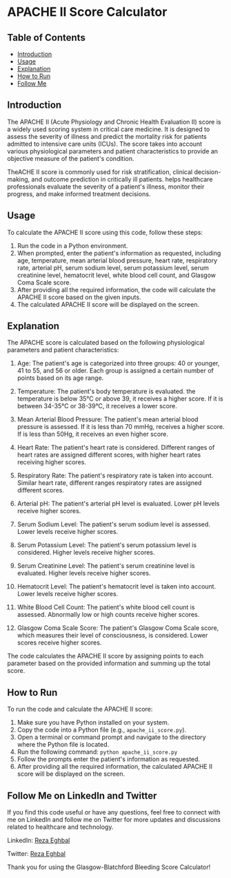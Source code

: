 # APACHE II Score Calculator

## Table of Contents
- [Introduction](#introduction)
- [Usage](#usage)
- [Explanation](#explanation)
- [How to Run](#how-to-run)
- [Follow Me](#follow-me)

## Introduction
The APACHE II (Acute Physiology and Chronic Health Evaluation II) score is a widely used scoring system in critical care medicine. It is designed to assess the severity of illness and predict the mortality risk for patients admitted to intensive care units (ICUs). The score takes into account various physiological parameters and patient characteristics to provide an objective measure of the patient's condition.

TheACHE II score is commonly used for risk stratification, clinical decision-making, and outcome prediction in critically ill patients. helps healthcare professionals evaluate the severity of a patient's illness, monitor their progress, and make informed treatment decisions.

## Usage
To calculate the APACHE II score using this code, follow these steps:

1. Run the code in a Python environment.
2. When prompted, enter the patient's information as requested, including age, temperature, mean arterial blood pressure, heart rate, respiratory rate, arterial pH, serum sodium level, serum potassium level, serum creatinine level, hematocrit level, white blood cell count, and Glasgow Coma Scale score.
3. After providing all the required information, the code will calculate the APACHE II score based on the given inputs.
4. The calculated APACHE II score will be displayed on the screen.

## Explanation
The APACHE score is calculated based on the following physiological parameters and patient characteristics:

1. Age: The patient's age is categorized into three groups: 40 or younger, 41 to 55, and 56 or older. Each group is assigned a certain number of points based on its age range.

2. Temperature: The patient's body temperature is evaluated. the temperature is below 35°C or above 39, it receives a higher score. If it is between 34-35°C or 38-39°C, it receives a lower score.

3. Mean Arterial Blood Pressure: The patient's mean arterial blood pressure is assessed. If it is less than 70 mmHg, receives a higher score. If is less than 50Hg, it receives an even higher score.

4. Heart Rate: The patient's heart rate is considered. Different ranges of heart rates are assigned different scores, with higher heart rates receiving higher scores.

5. Respiratory Rate: The patient's respiratory rate is taken into account. Similar heart rate, different ranges respiratory rates are assigned different scores.

6. Arterial pH: The patient's arterial pH level is evaluated. Lower pH levels receive higher scores.

7. Serum Sodium Level: The patient's serum sodium level is assessed. Lower levels receive higher scores.

8. Serum Potassium Level: The patient's serum potassium level is considered. Higher levels receive higher scores.

9. Serum Creatinine Level: The patient's serum creatinine level is evaluated. Higher levels receive higher scores.

10. Hematocrit Level: The patient's hematocrit level is taken into account. Lower levels receive higher scores.

11. White Blood Cell Count: The patient's white blood cell count is assessed. Abnormally low or high counts receive higher scores.

12. Glasgow Coma Scale Score: The patient's Glasgow Coma Scale score, which measures their level of consciousness, is considered. Lower scores receive higher scores.

The code calculates the APACHE II score by assigning points to each parameter based on the provided information and summing up the total score.

## How to Run
To run the code and calculate the APACHE II score:

1. Make sure you have Python installed on your system.
2. Copy the code into a Python file (e.g., `apache_ii_score.py`).
3. Open a terminal or command prompt and navigate to the directory where the Python file is located.
4. Run the following command: `python apache_ii_score.py`
5. Follow the prompts enter the patient's information as requested.
6. After providing all the required information, the calculated APACHE II score will be displayed on the screen.

## Follow Me on LinkedIn and Twitter<a name="follow-me-on-linkedin-and-twitter"></a>
If you find this code useful or have any questions, feel free to connect with me on LinkedIn and follow me on Twitter for more updates and discussions related to healthcare and technology.

LinkedIn: [Reza Eghbal](https://linkedin.com/in/mreghbal)

Twitter: [Reza Eghbal](https://twitter.com/r__egh)

Thank you for using the Glasgow-Blatchford Bleeding Score Calculator!
